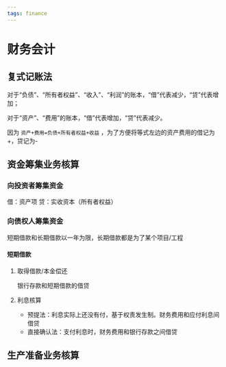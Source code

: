 ```yaml
---
tags: finance
---
```

# 财务会计

## 复式记账法

对于“负债”、“所有者权益”、“收入”、“利润”的账本，“借”代表减少，“贷”代表增加；

对于“资产”、“费用”的账本，“借”代表增加，“贷”代表减少。

因为 `资产+费用=负债+所有者权益+收益` ，为了方便将等式左边的资产费用的借记为+，贷记为-

## 资金筹集业务核算

### 向投资者筹集资金

借：资产项 贷：实收资本（所有者权益）

### 向债权人筹集资金

短期借款和长期借款以一年为限，长期借款都是为了某个项目/工程

#### 短期借款

1. 取得借款/本金偿还

    银行存款和短期借款的借贷

2. 利息核算

    - 预提法：利息实际上还没有付，基于权责发生制。财务费用和应付利息间借贷
    - 直接确认法：支付利息时，财务费用和银行存款之间借贷

## 生产准备业务核算
